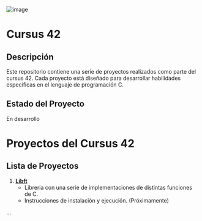 ![image](https://github.com/Daviichii89/cursus_42/assets/21307408/1a6e30a3-fa2e-4976-a9bd-6feee7e6304b)
# Cursus 42 

## Descripción
Este repositorio contiene una serie de proyectos realizados como parte del cursus 42. Cada proyecto está diseñado para desarrollar habilidades específicas en el lenguaje de programación C.


## Estado del Proyecto
En desarrollo

# Proyectos del Cursus 42

## Lista de Proyectos

1. **[Libft](https://github.com/Daviichii89/cursus_42/tree/master/Libft)**
   - Libreria con una serie de implementaciones de distintas funciones de C.
   - Instrucciones de instalación y ejecución. (Próximamente)

...
